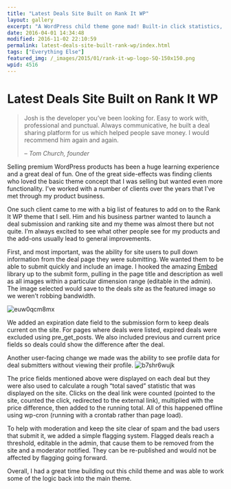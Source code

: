 ```yaml
---
title: "Latest Deals Site Built on Rank It WP"
layout: gallery
excerpt: "A WordPress child theme gone mad! Built-in click statistics, moderation controls, grabbing text and images from submitted links, and expiring content. "
date: 2016-04-01 14:34:48
modified: 2016-11-02 22:10:59
permalink: latest-deals-site-built-rank-wp/index.html
tags: ["Everything Else"]
featured_img: /_images/2015/01/rank-it-wp-logo-SQ-150x150.png
wpid: 4516
---
```


# Latest Deals Site Built on Rank It WP

> Josh is the developer you’ve been looking for. Easy to work with, professional and punctual. Always communicative, he built a deal sharing platform for us which helped people save money. I would recommend him again and again.
> 
> *– Tom Church, founder*

Selling premium WordPress products has been a huge learning experience and a great deal of fun. One of the great side-effects was finding clients who loved the basic theme concept that I was selling but wanted even more functionality. I’ve worked with a number of clients over the years that I’ve met through my product business.

One such client came to me with a big list of features to add on to the Rank It WP theme that I sell. Him and his business partner wanted to launch a deal submission and ranking site and my theme was almost there but not quite. I’m always excited to see what other people see for my products and the add-ons usually lead to general improvements.

First, and most important, was the ability for site users to pull down information from the deal page they were submitting. We wanted them to be able to submit quickly and include an image. I hooked the amazing [Embed](https://github.com/oscarotero/Embed) library up to the submit form, pulling in the page title and description as well as all images within a particular dimension range (editable in the admin). The image selected would save to the deals site as the featured image so we weren’t robbing bandwidth.

![euw0qcm8mx](/_images/2016/04/EUW0qcM8Mx.gif)

We added an expiration date field to the submission form to keep deals current on the site. For pages where deals were listed, expired deals were excluded using pre\_get\_posts. We also included previous and current price fields so deals could show the difference after the deal.

Another user-facing change we made was the ability to see profile data for deal submitters without viewing their profile. ![b7shr6wujk](/_images/2016/04/b7SHr6WuJk.gif)

The price fields mentioned above were displayed on each deal but they were also used to calculate a rough “total saved” statistic that was displayed on the site. Clicks on the deal link were counted (pointed to the site, counted the click, redirected to the external link), multiplied with the price difference, then added to the running total. All of this happened offline using wp-cron (running with a crontab rather than page load).

To help with moderation and keep the site clear of spam and the bad users that submit it, we added a simple flagging system. Flagged deals reach a threshold, editable in the admin, that cause them to be removed from the site and a moderator notified. They can be re-published and would not be affected by flagging going forward.

Overall, I had a great time building out this child theme and was able to work some of the logic back into the main theme.